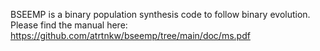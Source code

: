 BSEEMP is a binary population synthesis code to follow binary
evolution. Please find the manual here:
https://github.com/atrtnkw/bseemp/tree/main/doc/ms.pdf
